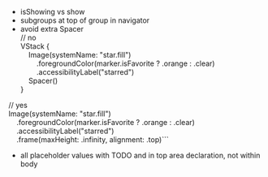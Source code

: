 - isShowing vs show  
- subgroups at top of group in navigator  
- avoid extra Spacer  
// no  
VStack {  
    Image(systemName: "star.fill")  
        .foregroundColor(marker.isFavorite ? .orange : .clear)  
        .accessibilityLabel("starred")  
    Spacer()  
}  
  
// yes  
Image(systemName: "star.fill")  
    .foregroundColor(marker.isFavorite ? .orange : .clear)  
    .accessibilityLabel("starred")  
    .frame(maxHeight: .infinity, alignment: .top)```  
- all placeholder values with TODO and in top area declaration, not within body